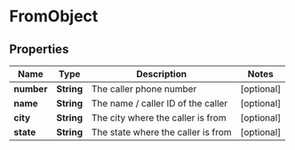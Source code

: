 
# FromObject

## Properties
Name | Type | Description | Notes
------------ | ------------- | ------------- | -------------
**number** | **String** | The caller phone number |  [optional]
**name** | **String** | The name / caller ID of the caller |  [optional]
**city** | **String** | The city where the caller is from |  [optional]
**state** | **String** | The state where the caller is from |  [optional]



